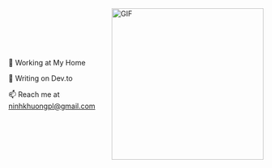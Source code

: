 <div style="display: flex; align-items: center;">
  <div style="flex: 1; padding-right: 20px;">
    <p>🔭 Working at My Home</p>
    <p>📝 Writing on Dev.to</p>
    <p>📫 Reach me at <a href="mailto:ninhkhuongpl@gmail.com">ninhkhuongpl@gmail.com</a></p>
  </div>
  <div style="flex: 1;">
    <img height="300" alt="GIF" src="https://media.giphy.com/media/SWoSkN6DxTszqIKEqv/giphy.gif" style="max-width: 100%;">
  </div>
</div>
